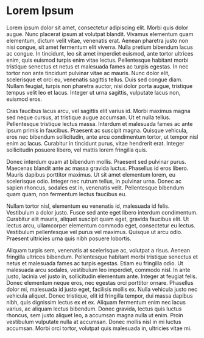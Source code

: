 # Lorem Ipsum

Lorem ipsum dolor sit amet, consectetur adipiscing elit. Morbi quis dolor augue. Nunc placerat ipsum at volutpat blandit. Vivamus elementum quam elementum, dictum velit vitae, venenatis erat. Aenean pharetra justo non nisi congue, sit amet fermentum elit viverra. Nulla pretium bibendum lacus ac congue. In tincidunt, leo sit amet imperdiet euismod, ante tortor ultrices enim, quis euismod turpis enim vitae lectus. Pellentesque habitant morbi tristique senectus et netus et malesuada fames ac turpis egestas. In nec tortor non ante tincidunt pulvinar vitae ac mauris. Nunc dolor elit, scelerisque et orci eu, venenatis sagittis tellus. Duis sed congue diam. Nullam feugiat, turpis non pharetra auctor, nisi dolor porta augue, tristique tempus velit leo et lacus. Integer ut urna sagittis, vulputate lacus non, euismod eros.

Cras faucibus lacus arcu, vel sagittis elit varius id. Morbi maximus magna sed neque cursus, at tristique augue accumsan. Ut et nulla tellus. Pellentesque tristique lectus massa. Interdum et malesuada fames ac ante ipsum primis in faucibus. Praesent ac suscipit magna. Quisque vehicula, eros nec bibendum sollicitudin, ante arcu condimentum tortor, ut tempor nisl enim ac lacus. Curabitur in tincidunt purus, vitae hendrerit erat. Integer sollicitudin posuere libero, vel mattis lorem fringilla quis.

Donec interdum quam at bibendum mollis. Praesent sed pulvinar purus. Maecenas blandit ante ac massa gravida luctus. Phasellus id eros libero. Mauris dapibus porttitor maximus. Ut sit amet elementum lorem, eu scelerisque odio. Integer nec rutrum tellus, in pulvinar urna. Donec ac sapien rhoncus, sodales est in, venenatis velit. Pellentesque bibendum quam quam, non fermentum lectus faucibus eu.

Nullam tortor nisl, elementum eu venenatis id, malesuada id felis. Vestibulum a dolor justo. Fusce sed ante eget libero interdum condimentum. Curabitur elit mauris, aliquet suscipit quam eget, gravida faucibus elit. Ut lectus arcu, ullamcorper elementum commodo eget, consectetur eu lectus. Vestibulum pellentesque vel purus vel maximus. Quisque ut arcu odio. Praesent ultricies urna quis nibh posuere lobortis.

Aliquam turpis sem, venenatis at scelerisque ac, volutpat a risus. Aenean fringilla ultrices bibendum. Pellentesque habitant morbi tristique senectus et netus et malesuada fames ac turpis egestas. Etiam eu fringilla odio. Ut malesuada arcu sodales, vestibulum leo imperdiet, commodo nisl. In ante justo, lacinia vel justo in, sollicitudin elementum ante. Integer at feugiat felis. Donec elementum neque eros, nec egestas orci porttitor ornare. Phasellus dolor mi, malesuada id justo eget, facilisis mollis ex. Nulla vehicula justo nec vehicula aliquet. Donec tristique, elit id fringilla tempor, dui massa dapibus nibh, quis dignissim lectus ex et ex. Aliquam fermentum enim nec lacus varius, ac aliquam lectus bibendum. Donec gravida, lectus quis luctus rhoncus, sem justo aliquet leo, a accumsan magna nulla ut enim. Proin vestibulum vulputate nulla at accumsan. Donec mollis nisl in mi luctus accumsan. Morbi orci tortor, volutpat quis malesuada in, ultricies vitae mi. 
